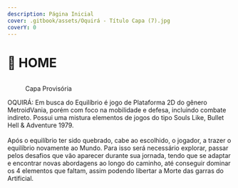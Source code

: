 ```yaml
---
description: Página Inicial
cover: .gitbook/assets/Oquirá - Título Capa (7).jpg
coverY: 0
---
```


# 🌳 HOME


<figure><img src=".gitbook/assets/Capa Provisória.jpg" alt=""><figcaption><p>Capa Provisória</p></figcaption></figure>

OQUIRÁ: Em busca do Equilíbrio é jogo de Plataforma 2D do gênero MetroidVania, porém com foco na mobilidade e defesa, incluindo combate indireto. Possui uma mistura elementos de jogos do tipo Souls Like, Bullet Hell & Adventure 1979.\
\
Após o equilíbrio ter sido quebrado, cabe ao escolhido, o jogador, a trazer o equilíbrio novamente ao Mundo. Para isso será necessário explorar, passar pelos desafios que vão aparecer durante sua jornada, tendo que se adaptar e encontrar novas abordagens ao longo do caminho, até conseguir dominar os 4 elementos que faltam, assim podendo libertar a Morte das garras do Artificial.
